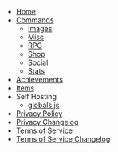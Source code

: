 <!-- docs/_sidebar.md -->

* [Home](/)
* [Commands](/commands)
    - [Images](/commands/images)
    - [Misc](/commands/misc)
    - [RPG](/commands/rpg)
    - [Shop](/commands/shop)
    - [Social](/commands/social)
    - [Stats](/commands/stats)
* [Achievements](/achievements.md)
* [Items](/items/)
* Self Hosting
    - [globals.js](/self-hosting/globals)
* [Privacy Policy](/privacy)
* [Privacy Changelog](/privacy-changelog)
* [Terms of Service](/tos)
* [Terms of Service Changelog](/tos-changelog)